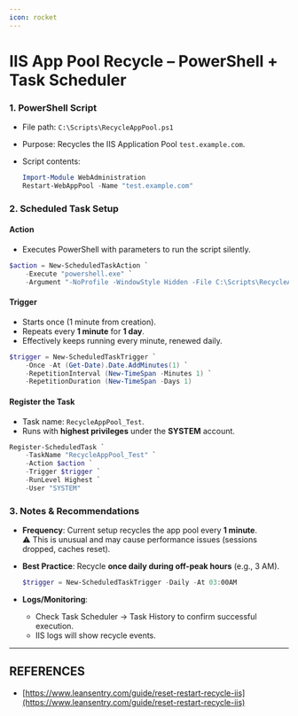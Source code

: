 ```yaml
---
icon: rocket
---
```


# IIS App Pool Recycle – PowerShell + Task Scheduler

### 1. PowerShell Script

* File path: `C:\Scripts\RecycleAppPool.ps1`
* Purpose: Recycles the IIS Application Pool `test.example.com`.
*   Script contents:

    ```powershell
    Import-Module WebAdministration
    Restart-WebAppPool -Name "test.example.com"
    ```



### 2. Scheduled Task Setup

#### **Action**

* Executes PowerShell with parameters to run the script silently.

```powershell
$action = New-ScheduledTaskAction `
    -Execute "powershell.exe" `
    -Argument "-NoProfile -WindowStyle Hidden -File C:\Scripts\RecycleAppPool.ps1"
```

#### **Trigger**

* Starts once (1 minute from creation).
* Repeats every **1 minute** for **1 day**.
* Effectively keeps running every minute, renewed daily.

```powershell
$trigger = New-ScheduledTaskTrigger `
    -Once -At (Get-Date).Date.AddMinutes(1) `
    -RepetitionInterval (New-TimeSpan -Minutes 1) `
    -RepetitionDuration (New-TimeSpan -Days 1)
```

#### **Register the Task**

* Task name: `RecycleAppPool_Test`.
* Runs with **highest privileges** under the **SYSTEM** account.

```powershell
Register-ScheduledTask `
    -TaskName "RecycleAppPool_Test" `
    -Action $action `
    -Trigger $trigger `
    -RunLevel Highest `
    -User "SYSTEM"
```



### 3. Notes & Recommendations

* **Frequency**: Current setup recycles the app pool every **1 minute**.\
  ⚠️ This is unusual and may cause performance issues (sessions dropped, caches reset).
*   **Best Practice**: Recycle **once daily during off-peak hours** (e.g., 3 AM).

    ```powershell
    $trigger = New-ScheduledTaskTrigger -Daily -At 03:00AM
    ```
* **Logs/Monitoring**:
  * Check Task Scheduler → Task History to confirm successful execution.
  * IIS logs will show recycle events.



***

## REFERENCES

* [https://www.leansentry.com/guide/reset-restart-recycle-iis](https://www.leansentry.com/guide/reset-restart-recycle-iis)
